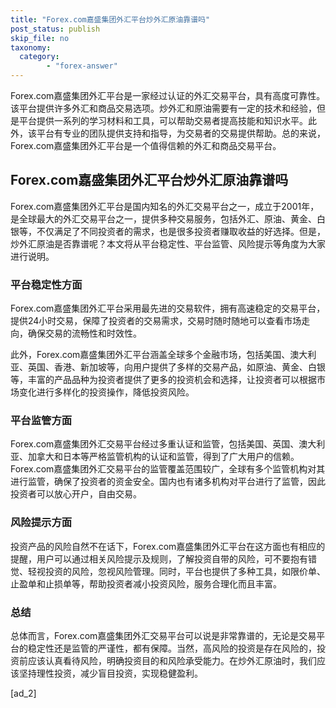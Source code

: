```yaml
---
title: "Forex.com嘉盛集团外汇平台炒外汇原油靠谱吗"
post_status: publish
skip_file: no
taxonomy:
  category:
        - "forex-answer"
---
```


Forex.com嘉盛集团外汇平台是一家经过认证的外汇交易平台，具有高度可靠性。该平台提供许多外汇和商品交易选项。炒外汇和原油需要有一定的技术和经验，但是平台提供一系列的学习材料和工具，可以帮助交易者提高技能和知识水平。此外，该平台有专业的团队提供支持和指导，为交易者的交易提供帮助。总的来说，Forex.com嘉盛集团外汇平台是一个值得信赖的外汇和商品交易平台。

## Forex.com嘉盛集团外汇平台炒外汇原油靠谱吗

Forex.com嘉盛集团外汇平台是国内知名的外汇交易平台之一，成立于2001年，是全球最大的外汇交易平台之一，提供多种交易服务，包括外汇、原油、黄金、白银等，不仅满足了不同投资者的需求，也是很多投资者赚取收益的好选择。但是，炒外汇原油是否靠谱呢？本文将从平台稳定性、平台监管、风险提示等角度为大家进行说明。

### 平台稳定性方面

Forex.com嘉盛集团外汇平台采用最先进的交易软件，拥有高速稳定的交易平台，提供24小时交易，保障了投资者的交易需求，交易时随时随地可以查看市场走向，确保交易的流畅性和时效性。

此外，Forex.com嘉盛集团外汇平台涵盖全球多个金融市场，包括美国、澳大利亚、英国、香港、新加坡等，向用户提供了多样的交易产品，如原油、黄金、白银等，丰富的产品品种为投资者提供了更多的投资机会和选择，让投资者可以根据市场变化进行多样化的投资操作，降低投资风险。

### 平台监管方面

Forex.com嘉盛集团外汇交易平台经过多重认证和监管，包括美国、英国、澳大利亚、加拿大和日本等严格监管机构的认证和监管，得到了广大用户的信赖。Forex.com嘉盛集团外汇交易平台的监管覆盖范围较广，全球有多个监管机构对其进行监管，确保了投资者的资金安全。国内也有诸多机构对平台进行了监管，因此投资者可以放心开户，自由交易。

### 风险提示方面

投资产品的风险自然不在话下，Forex.com嘉盛集团外汇平台在这方面也有相应的提醒，用户可以通过相关风险提示及规则，了解投资自带的风险，可不要抱有错觉、轻视投资的风险，忽视风险管理。同时，平台也提供了多种工具，如限价单、止盈单和止损单等，帮助投资者减小投资风险，服务合理化而且丰富。

### 总结

总体而言，Forex.com嘉盛集团外汇交易平台可以说是非常靠谱的，无论是交易平台的稳定性还是监管的严谨性，都有保障。当然，高风险的投资是存在风险的，投资前应该认真看待风险，明确投资目的和风险承受能力。在炒外汇原油时，我们应该坚持理性投资，减少盲目投资，实现稳健盈利。

\[ad\_2\]
